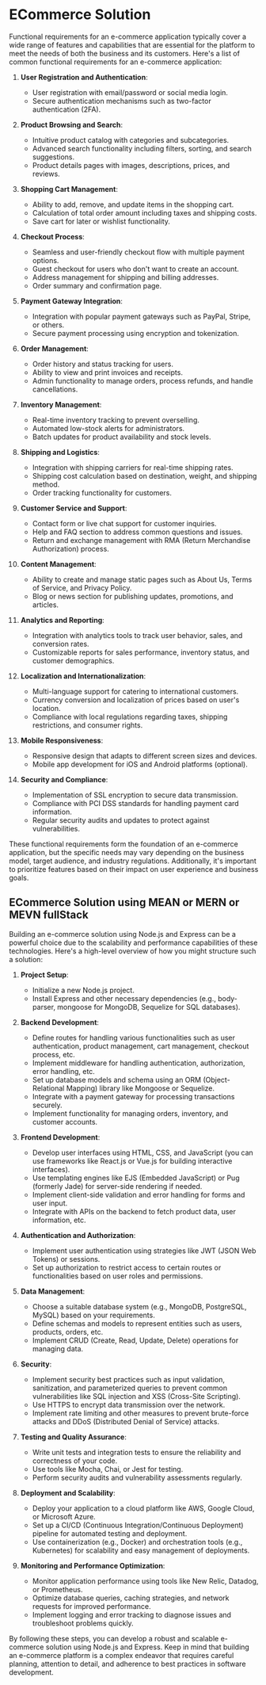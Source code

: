 # ECommerce Solution

Functional requirements for an e-commerce application typically cover a wide range of features and capabilities that are essential for the platform to meet the needs of both the business and its customers. Here's a list of common functional requirements for an e-commerce application:

1. **User Registration and Authentication**:
   - User registration with email/password or social media login.
   - Secure authentication mechanisms such as two-factor authentication (2FA).

2. **Product Browsing and Search**:
   - Intuitive product catalog with categories and subcategories.
   - Advanced search functionality including filters, sorting, and search suggestions.
   - Product details pages with images, descriptions, prices, and reviews.

3. **Shopping Cart Management**:
   - Ability to add, remove, and update items in the shopping cart.
   - Calculation of total order amount including taxes and shipping costs.
   - Save cart for later or wishlist functionality.

4. **Checkout Process**:
   - Seamless and user-friendly checkout flow with multiple payment options.
   - Guest checkout for users who don't want to create an account.
   - Address management for shipping and billing addresses.
   - Order summary and confirmation page.

5. **Payment Gateway Integration**:
   - Integration with popular payment gateways such as PayPal, Stripe, or others.
   - Secure payment processing using encryption and tokenization.

6. **Order Management**:
   - Order history and status tracking for users.
   - Ability to view and print invoices and receipts.
   - Admin functionality to manage orders, process refunds, and handle cancellations.

7. **Inventory Management**:
   - Real-time inventory tracking to prevent overselling.
   - Automated low-stock alerts for administrators.
   - Batch updates for product availability and stock levels.

8. **Shipping and Logistics**:
   - Integration with shipping carriers for real-time shipping rates.
   - Shipping cost calculation based on destination, weight, and shipping method.
   - Order tracking functionality for customers.

9. **Customer Service and Support**:
   - Contact form or live chat support for customer inquiries.
   - Help and FAQ section to address common questions and issues.
   - Return and exchange management with RMA (Return Merchandise Authorization) process.

10. **Content Management**:
    - Ability to create and manage static pages such as About Us, Terms of Service, and Privacy Policy.
    - Blog or news section for publishing updates, promotions, and articles.

11. **Analytics and Reporting**:
    - Integration with analytics tools to track user behavior, sales, and conversion rates.
    - Customizable reports for sales performance, inventory status, and customer demographics.

12. **Localization and Internationalization**:
    - Multi-language support for catering to international customers.
    - Currency conversion and localization of prices based on user's location.
    - Compliance with local regulations regarding taxes, shipping restrictions, and consumer rights.

13. **Mobile Responsiveness**:
    - Responsive design that adapts to different screen sizes and devices.
    - Mobile app development for iOS and Android platforms (optional).

14. **Security and Compliance**:
    - Implementation of SSL encryption to secure data transmission.
    - Compliance with PCI DSS standards for handling payment card information.
    - Regular security audits and updates to protect against vulnerabilities.

These functional requirements form the foundation of an e-commerce application, but the specific needs may vary depending on the business model, target audience, and industry regulations. Additionally, it's important to prioritize features based on their impact on user experience and business goals.

## ECommerce Solution using MEAN or MERN or MEVN fullStack
Building an e-commerce solution using Node.js and Express can be a powerful choice due to the scalability and performance capabilities of these technologies. Here's a high-level overview of how you might structure such a solution:

1. **Project Setup**:
   - Initialize a new Node.js project.
   - Install Express and other necessary dependencies (e.g., body-parser, mongoose for MongoDB, Sequelize for SQL databases).

2. **Backend Development**:
   - Define routes for handling various functionalities such as user authentication, product management, cart management, checkout process, etc.
   - Implement middleware for handling authentication, authorization, error handling, etc.
   - Set up database models and schema using an ORM (Object-Relational Mapping) library like Mongoose or Sequelize.
   - Integrate with a payment gateway for processing transactions securely.
   - Implement functionality for managing orders, inventory, and customer accounts.

3. **Frontend Development**:
   - Develop user interfaces using HTML, CSS, and JavaScript (you can use frameworks like React.js or Vue.js for building interactive interfaces).
   - Use templating engines like EJS (Embedded JavaScript) or Pug (formerly Jade) for server-side rendering if needed.
   - Implement client-side validation and error handling for forms and user input.
   - Integrate with APIs on the backend to fetch product data, user information, etc.

4. **Authentication and Authorization**:
   - Implement user authentication using strategies like JWT (JSON Web Tokens) or sessions.
   - Set up authorization to restrict access to certain routes or functionalities based on user roles and permissions.

5. **Data Management**:
   - Choose a suitable database system (e.g., MongoDB, PostgreSQL, MySQL) based on your requirements.
   - Define schemas and models to represent entities such as users, products, orders, etc.
   - Implement CRUD (Create, Read, Update, Delete) operations for managing data.

6. **Security**:
   - Implement security best practices such as input validation, sanitization, and parameterized queries to prevent common vulnerabilities like SQL injection and XSS (Cross-Site Scripting).
   - Use HTTPS to encrypt data transmission over the network.
   - Implement rate limiting and other measures to prevent brute-force attacks and DDoS (Distributed Denial of Service) attacks.

7. **Testing and Quality Assurance**:
   - Write unit tests and integration tests to ensure the reliability and correctness of your code.
   - Use tools like Mocha, Chai, or Jest for testing.
   - Perform security audits and vulnerability assessments regularly.

8. **Deployment and Scalability**:
   - Deploy your application to a cloud platform like AWS, Google Cloud, or Microsoft Azure.
   - Set up a CI/CD (Continuous Integration/Continuous Deployment) pipeline for automated testing and deployment.
   - Use containerization (e.g., Docker) and orchestration tools (e.g., Kubernetes) for scalability and easy management of deployments.

9. **Monitoring and Performance Optimization**:
   - Monitor application performance using tools like New Relic, Datadog, or Prometheus.
   - Optimize database queries, caching strategies, and network requests for improved performance.
   - Implement logging and error tracking to diagnose issues and troubleshoot problems quickly.

By following these steps, you can develop a robust and scalable e-commerce solution using Node.js and Express. Keep in mind that building an e-commerce platform is a complex endeavor that requires careful planning, attention to detail, and adherence to best practices in software development.